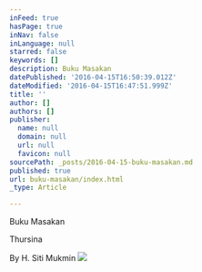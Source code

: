 ```yaml
---
inFeed: true
hasPage: true
inNav: false
inLanguage: null
starred: false
keywords: []
description: Buku Masakan
datePublished: '2016-04-15T16:50:39.012Z'
dateModified: '2016-04-15T16:47:51.999Z'
title: ''
author: []
authors: []
publisher:
  name: null
  domain: null
  url: null
  favicon: null
sourcePath: _posts/2016-04-15-buku-masakan.md
published: true
url: buku-masakan/index.html
_type: Article

---
```

Buku Masakan

Thursina

By H. Siti Mukmin
![](https://the-grid-user-content.s3-us-west-2.amazonaws.com/74f44f1b-e2ce-46d4-bad2-adcf8616a9ee.jpg)